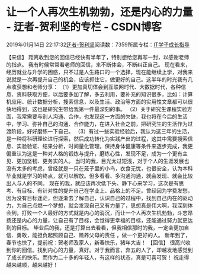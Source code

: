 
# 让一个人再次生机勃勃，还是内心的力量 - 迂者-贺利坚的专栏 - CSDN博客

2019年01月14日 22:17:32[迂者-贺利坚](https://me.csdn.net/sxhelijian)阅读数：7359所属专栏：[IT学子成长指导](https://blog.csdn.net/column/details/itstudy.html)



【来信】
距离收到您的回信已经快有半年了，特别想给您再写一封，以感谢老师的指点。
我有时候常常看老师的回信，来不断体会，不断纠正自己。
现在看来，经历就业与升学的困惑，只不过是人生路口的一个选择，现在能继续上学，对我来说就是一次再提升自己的机会，应该抓住它，做更好的自己。这半年的时光我有几点收获想和老师分享：
（1）更加真切体会到互联网时代、大数据时代，各种信息、资料获取方便，以后要多加了解，多去利用，要补充的知识很多，比如：计算机应用、统计数据分析，搜索信息，以及生活、政治等方面的实用性文章都可以很快地得到，这也是研究生带给我第一件最深刻的事。
（2）关于研究生课程实验方面，我常需要与别人沟通、合作，也发现这一方面的欠缺，我也将在今后的生活中，学习、弥补自己的沟通、合作能力，在进入社会之前，把研究生的生活作为过渡阶段，好好磨练一下自己。
（3）有过一些实验经验后，我认为这三年的生活，是一种将科研理论进行探索，然后成功转化为实践产出的过程，这其中需要搜索信息、实验验证、结果分析，时间量化管理，保持身体健康等条件来逐步完成，我更偏重认为这是一种对人格的锻炼与提升，磨练心性，发现不足，成为一个更有主见、更加坚韧、更务实的人。
当时的我，目光太过短浅，对于个人的生涯发展也没有太多的考虑，曾经就是一只在笼子里的小鸟，衣食无忧，也很安全，认为本科毕业就是学习的终点，就可以解放。但多看看、多沟通沟通，就会发现、就会比较出人与人的不同。
现在的我，就应该再次低下头、静下心来学习，这次是有思考、有目标、有针对性的提升自己在学业上、品格上的不足。曾经因为学费发愁，因为没有目标迷茫，但逐渐去了解自己，认识自己的过程中，找到自己内在的驱动力，为自己点燃一个梦想，就会发现自己又有力量了，思想真是伟大啊，我深刻体会到，打败一个人最好的方式就是内心的消沉，而让一个人再次生机勃勃，斗志昂扬还是内心的力量，让自己有了目标，会觉得更幸福的目标，还能通过努力就更达到的目标。
毕业后的我，还是打算出去看看，但我相信那时的我，一定会更加自信、勇敢，能担负起照顾自己、赡养父母的责任 ，做一个更好的人。
新年到了，春节也快了，提前祝：贺老师及家人，新春快乐，猪年大吉！
【回信】
很高兴收到你的回信。找到内心的力量，真好。对于我而言，奔五的人了，却越发地感觉到了成长的快乐。而作为二十多的年轻人，有这样的状态，真是可喜可贺！
祝走得越来越顺，越来越好！

